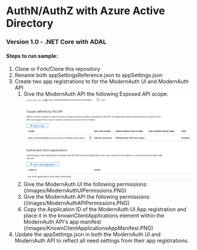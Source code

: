 # AuthN/AuthZ with Azure Active Directory

### Version 1.0 - .NET Core with ADAL

#### Steps to run sample:

1. Clone or Fork/Clone this repository
2. Rename both appSettingsReference.json to appSettings.json
3. Create two app registrations to for the ModernAuth UI and ModernAuth API
    1. Give the ModernAuth API the following Exposed API scope:
        ![GitHub Logo](/images/ExposeModernAuthAPI.PNG)
    2. Give the ModernAuth UI the following permissions:
        (/images/ModernAuthUIPermissions.PNG)
    3. Give the ModernAuth API the following permissions:
        (/images/ModernAuthAPIPermissions.PNG)
    4. Copy the Application ID of the ModernAuth UI App registration and place it in the knownClientApplications element        within the ModernAuth API's app manifest
        (/images/KnownClientApplicationsAppManifest.PNG)
4. Update the appSettings.json in both the ModernAuth UI and ModernAuth API to reflect all need settings from their app registrations.
